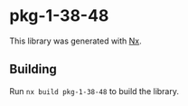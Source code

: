 # pkg-1-38-48

This library was generated with [Nx](https://nx.dev).

## Building

Run `nx build pkg-1-38-48` to build the library.
